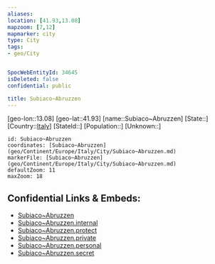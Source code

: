 ```yaml
---
aliases: 
location: [41.93,13.08]
mapzoom: [7,12] 
mapmarker: city 
type: City
tags:
- geo/City


SpocWebEntityId: 34645
isDeleted: false
confidential: public

title: Subiaco~Abruzzen
---
```

[geo-lon::13.08]
[geo-lat::41.93]
[name::Subiaco~Abruzzen]
[State::]
[Country::[Italy](geo/Continent/Europe/Italy.md)]
[StateId::]
[Population::]
[Unknown::]


```leaflet
id: Subiaco~Abruzzen
coordinates: [Subiaco~Abruzzen](geo/Continent/Europe/Italy/City/Subiaco~Abruzzen.md)
markerFile: [Subiaco~Abruzzen](geo/Continent/Europe/Italy/City/Subiaco~Abruzzen.md)
defaultZoom: 11 
maxZoom: 18
```


## Confidential Links & Embeds: 
- [Subiaco~Abruzzen](../../../../../../_public/geo/Continent/Europe/Italy/City/Subiaco~Abruzzen.md) 
- [Subiaco~Abruzzen.internal](../../../../../../_internal/geo/Continent/Europe/Italy/City/Subiaco~Abruzzen.internal.md) 
- [Subiaco~Abruzzen.protect](../../../../../../_protect/geo/Continent/Europe/Italy/City/Subiaco~Abruzzen.protect.md) 
- [Subiaco~Abruzzen.private](../../../../../../_private/geo/Continent/Europe/Italy/City/Subiaco~Abruzzen.private.md) 
- [Subiaco~Abruzzen.personal](../../../../../../_personal/geo/Continent/Europe/Italy/City/Subiaco~Abruzzen.personal.md) 
- [Subiaco~Abruzzen.secret](../../../../../../_secret/geo/Continent/Europe/Italy/City/Subiaco~Abruzzen.secret.md) 
